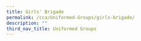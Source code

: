 ```yaml
---
title: Girls' Brigade
permalink: /cca/Uniformed-Groups/girls-brigade/
description: ""
third_nav_title: Uniformed Groups
---
```

